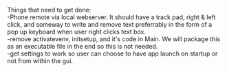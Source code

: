 Things that need to get done:<br/>
-Phone remote via local webserver. It should have a track pad, right & left click, and someway to write and remove text preferrably in the form of a pop up keyboard when user right clicks text box.<br/>
-remove activatevenv, initsetup, and it's code in Main. We will package this as an executable file in the end so this is not needed.<br/>
-get settings to work so user can choose to have app launch on startup or not from within the gui.<br/>
